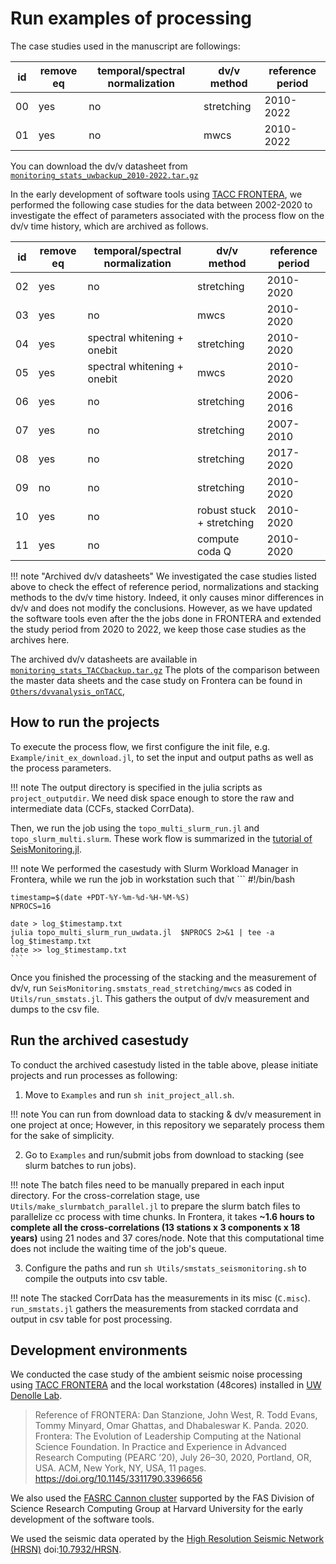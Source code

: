 # Run examples of processing

The case studies used in the manuscript are followings:

| id |remove eq|temporal/spectral normalization |dv/v method| reference period |
|---|---|---|---|---|
|00| yes | no | stretching | 2010-2022 |
|01| yes | no | mwcs | 2010-2022 |

You can download the dv/v datasheet from [`monitoring_stats_uwbackup_2010-2022.tar.gz`](https://dasway.ess.washington.edu/shared/kokubo/parkfield_data/monitoring_stats_uwbackup_2010-2022.tar.gz)

In the early development of software tools using [TACC FRONTERA](https://frontera-portal.tacc.utexas.edu), we performed the following case studies for the data between 2002-2020 to investigate the effect of parameters associated with the process flow on the dv/v time history, which are archived as follows.

| id |remove eq|temporal/spectral normalization | dv/v method | reference period |
|---|---|---|---|---|
|02| yes | no | stretching | 2010-2020 |
|03| yes | no | mwcs | 2010-2020 |
|04| yes | spectral whitening + onebit  | stretching | 2010-2020 |
|05| yes | spectral whitening + onebit | mwcs |2010-2020|
|06| yes | no | stretching | 2006-2016 |
|07| yes | no | stretching | 2007-2010 |
|08| yes | no | stretching | 2017-2020 |
|09| no  | no | stretching | 2010-2020 |
|10| yes | no | robust stuck + stretching | 2010-2020 |
|11| yes | no | compute coda Q | 2010-2020 |

!!! note "Archived dv/v datasheets"
    We investigated the case studies listed above to check the effect of reference period, normalizations and stacking methods to the dv/v time history. Indeed, it only causes minor differences in dv/v and does not modify the conclusions. However, as we have updated the software tools even after the the jobs done in FRONTERA and extended the study period from 2020 to 2022, we keep those case studies as the archives here.   

The archived dv/v datasheets are available in [`monitoring_stats_TACCbackup.tar.gz`]()
The plots of the comparison between the master data sheets and the case study on Frontera can be found in [`Others/dvvanalysis_onTACC`](Others/dvvanalysis_onTACC),


## How to run the projects
To execute the process flow, we first configure the init file, e.g. `Example/init_ex_download.jl`, to set the input and output paths as well as the process parameters.

!!! note
    The output directory is specified in the julia scripts as `project_outputdir`. We need disk space enough to store the raw and intermediate data (CCFs, stacked CorrData).

Then, we run the job using the `topo_multi_slurm_run.jl` and `topo_slurm_multi.slurm`. These work flow is summarized in the [tutorial of SeisMonitoring.jl](https://nbviewer.org/github/kura-okubo/SeisMonitoring_Example/blob/main/code/run_seismonitoring.ipynb).

!!! note
    We performed the casestudy with Slurm Workload Manager in Frontera, while we run the job in workstation such that
    ```
    #!/bin/bash

    timestamp=$(date +PDT-%Y-%m-%d-%H-%M-%S)
    NPROCS=16

    date > log_$timestamp.txt
    julia topo_multi_slurm_run_uwdata.jl  $NPROCS 2>&1 | tee -a log_$timestamp.txt
    date >> log_$timestamp.txt
    ```
Once you finished the processing of the stacking and the measurement of dv/v, run `SeisMonitoring.smstats_read_stretching/mwcs` as coded in `Utils/run_smstats.jl`. This gathers the output of dv/v measurement and dumps to the csv file.

## Run the archived casestudy
To conduct the archived casestudy listed in the table above, please initiate projects and run processes as following:

1. Move to `Examples` and run `sh init_project_all.sh`.

!!! note
    You can run from download data to stacking & dv/v measurement in one project at once; However, in this repository we separately process them for the sake of simplicity.


2. Go to `Examples` and run/submit jobs from download to stacking (see slurm batches to run jobs).

!!! note
    The batch files need to be manually prepared in each input directory. For the cross-correlation stage, use `Utils/make_slurmbatch_parallel.jl` to prepare the slurm batch files to parallelize cc process with time chunks. In Frontera, it takes **~1.6 hours to complete all the cross-correlations (13 stations x 3 components x 18 years)** using 21 nodes and 37 cores/node. Note that this computational time does not include the waiting time of the job's queue.

3. Configure the paths and run `sh Utils/smstats_seismonitoring.sh` to compile the outputs into csv table.

!!! note
    The stacked CorrData has the measurements in its misc (`C.misc`). `run_smstats.jl` gathers the measurements from stacked corrdata and output in csv table for post processing.

## Development environments
We conducted the case study of the ambient seismic noise processing using [TACC FRONTERA](https://frontera-portal.tacc.utexas.edu) and the local workstation (48cores) installed in [UW Denolle Lab](https://denolle-lab.github.io).

>Reference of FRONTERA: Dan Stanzione, John West, R. Todd Evans, Tommy Minyard, Omar Ghattas, and Dhabaleswar K. Panda. 2020. Frontera: The Evolution of Leadership Computing at the National Science Foundation. In Practice and Experience in Advanced Research Computing (PEARC ’20), July 26–30, 2020, Portland, OR, USA. ACM, New York, NY, USA, 11 pages. https://doi.org/10.1145/3311790.3396656

We also used the [FASRC Cannon cluster](https://www.rc.fas.harvard.edu/about/cluster-architecture/) supported by the FAS Division of Science Research Computing Group at Harvard University for the early development of the software tools.

We used the seismic data operated by the [High Resolution Seismic Network (HRSN)](https://ncedc.org/hrsn/) doi:[10.7932/HRSN](https://ncedc.org/bp_doi_metadata.html).
